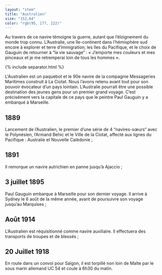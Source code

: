 ```yaml
---
layout: "item"
title: "Australien"
size: "152,64"
color: "rgb(95, 177, 222)"
---
```


Au travers de ce navire témoigne la guerre, autant que l’éloignement du monde trop connu. L’Australie, une île-continent dans l’hémisphère sud encore à explorer et terre d’immigration; les îles du Pacifique, et le choix de Gauguin de retourner à “la vie sauvage“ : « J’emporte mes couleurs et mes pinceaux et je me retremperai loin de tous les hommes ».

{% include separator.html %}

L'Australien est un paquebot et le 90e navire de la compagnie Messageries Maritimes construit à La Ciotat. Nous l’avons retenu avant tout pour son pouvoir évocateur d’un pays lointain. L’Australie pourrait être une possible destination des jeunes gens pour un premier grand voyage. C’est précisément vers la capitale de ce pays que le peintre Paul Gauguin y a embarqué à Marseille.

1889
----

Lancement de l’Australien, le premier d’une série de 4 “navires-sœurs“ avec le Polynésien, l’Armand Behic et le Ville de la Ciotat, affecté aux lignes du Pacifique : Australie et Nouvelle Calédonie ;

1891
----

Il remorque un navire autrichien en panne jusqu’à Ajaccio ;

3 juillet 1895
--------------

Paul Gauguin embarque à Marseille pour son dernier voyage. Il arrive à Sydney le 6 août de la même année, avant de poursuivre son voyage jusqu’au Marquises ;

Août 1914
---------

L’Australien est réquisitionné comme navire auxiliaire. Il effectuera des transports de troupes et de blessés ;


20 Juillet 1918
---------------

En route dans un convoi pour Saïgon, il est torpillé non loin de Malte par le sous marin allemand UC 54 et coule à 6h30 du matin.

